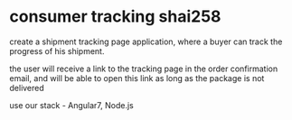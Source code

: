 # consumer tracking shai258

create a shipment tracking page application, where a buyer can track the progress of his shipment.

the user will receive a link to the tracking page in the order confirmation email, and will be able to open this link as long as the package is not delivered


use our stack - Angular7, Node.js